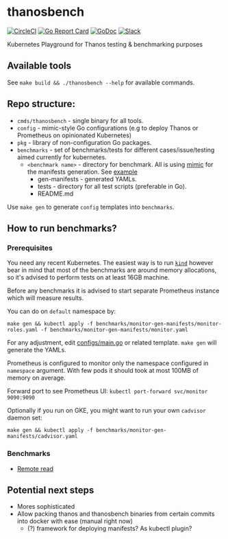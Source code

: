 # thanosbench

[![CircleCI](https://circleci.com/gh/thanos-io/thanosbench.svg?style=svg)](https://circleci.com/gh/thanos-io/thanosbench)
[![Go Report Card](https://goreportcard.com/badge/github.com/thanos-io/thanosbench)](https://goreportcard.com/report/github.com/thanos-io/thanosbench)
[![GoDoc](https://godoc.org/github.com/thanos-io/thanosbench?status.svg)](https://godoc.org/github.com/thanos-io/thanosbench)
[![Slack](https://img.shields.io/badge/join%20slack-%23thanos-brightgreen.svg)](https://slack.cncf.io/)

Kubernetes Playground for Thanos testing &amp; benchmarking purposes 

## Available tools

See `make build && ./thanosbench --help` for available commands.
 
## Repo structure:

* `cmds/thanosbench` - single binary for all tools.
* `config` - mimic-style Go configurations (e.g to deploy Thanos or Prometheus on opinionated Kubernetes)
* `pkg` - library of non-configuration Go packages. 
* `benchmarks` - set of benchmarks/tests for different cases/issue/testing aimed currently for kubernetes.
  * `<benchmark name>` - directory for benchmark. All is using [mimic](https://github.com/bwplotka/mimic) for the manifests generation. See [example](/benchmarks/remote-read)
    * gen-manifests - generated YAMLs. 
    * tests - directory for all test scripts (preferable in Go).
    * README.md
    
Use `make gen` to generate `config` templates into `benchmarks`.
    
## How to run benchmarks?

### Prerequisites

You need any recent Kubernetes. The easiest way is to run [`kind`](https://github.com/kubernetes-sigs/kind) however
bear in mind that most of the benchmarks are around memory allocations, so it's advised to perform tests on at least 16GB machine.

Before any benchmarks it is advised to start separate Prometheus instance which will measure results.

You can do on `default` namespace by:

`make gen && kubectl apply -f benchmarks/monitor-gen-manifests/monitor-roles.yaml -f benchmarks/monitor-gen-manifests/monitor.yaml`    
    
 For any adjustment, edit [configs/main.go](https://github.com/thanos-io/thanosbench/blob/db8874ab23f480f33cdb4ac4eeec57562f566dd8/configs/main.go#L25) or related template. 
 `make gen` will generate the YAMLs.
 
Prometheus is configured to monitor only the namespace configured in `namespace` argument. With few pods it should took at most 100MB of memory on average. 
 
Forward port to see Prometheus UI: `kubectl port-forward svc/monitor 9090:9090`
 
Optionally if you run on GKE, you might want to run your own `cadvisor` daemon set: 

`make gen && kubectl apply -f benchmarks/monitor-gen-manifests/cadvisor.yaml`  

### Benchmarks

* [Remote read](benchmarks/remote-read/README.md)
    
## Potential next steps

* Mores sophisticated  
* Allow packing thanos and thanosbench binaries from certain commits into docker with ease (manual right now)
   * (?) framework for deploying manifests? As kubectl plugin?
